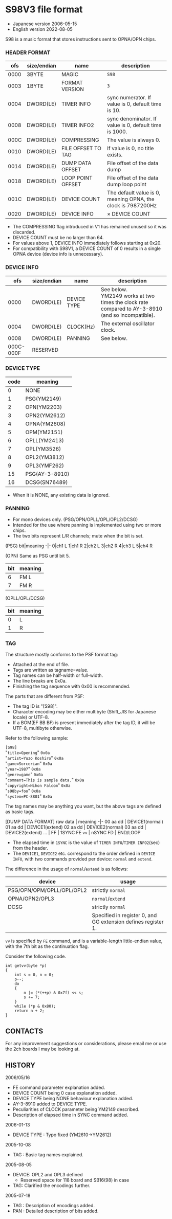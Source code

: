 # S98V3 file format

  - Japanese version 2006-05-15
  - English version 2022-08-05

S98 is a music format that stores instructions sent to OPNA/OPN chips.

### HEADER FORMAT

ofs |size/endian| name | description 
----|-----------|------|------------
0000|3BYTE|MAGIC|`S98`
0003|1BYTE|FORMAT VERSION|`3`
0004|DWORD(LE)|TIMER INFO|sync numerator. If value is 0, default time is 10.
0008|DWORD(LE)|TIMER INFO2|sync denominator. If value is 0, default time is 1000.
000C|DWORD(LE)|COMPRESSING|The value is always 0.
0010|DWORD(LE)|FILE OFFSET TO TAG|If value is 0, no title exists.
0014|DWORD(LE)|DUMP DATA OFFSET| File offset of the data dump
0018|DWORD(LE)|LOOP POINT OFFSET| File offset of the data dump loop point
001C|DWORD(LE)|DEVICE COUNT|The default value is 0, meaning OPNA, the clock is 7987200Hz
0020|DWORD(LE)|DEVICE INFO|× DEVICE COUNT

  - The COMPRESSING flag introduced in V1 has remained unused so it was discarded.
  - DEVICE COUNT must be no larger than 64.
  - For values above 1, DEVICE INFO immediately follows starting at 0x20.
  - For compatibility with S98V1, a DEVICE COUNT of 0 results in a single OPNA device (device info is unnecessary).


### DEVICE INFO

ofs |size/endian| name | description
----|-----------|------|------------
0000|DWORD(LE)|DEVICE TYPE|See below.<br>YM2149 works at two times the clock rate compared to AY-3-8910 (and so incompatible).
0004|DWORD(LE)|CLOCK(Hz)|The external oscillator clock.
0008|DWORD(LE)|PANNING|See below.
000C-000F|RESERVED|


### DEVICE TYPE

code|meaning
-|-
0|NONE
1|PSG(YM2149)
2|OPN(YM2203)
3|OPN2(YM2612)
4|OPNA(YM2608)
5|OPM(YM2151)
6|OPLL(YM2413)
7|OPL(YM3526)
8|OPL2(YM3812)
9|OPL3(YMF262)
15|PSG(AY-3-8910)
16|DCSG(SN76489)

  * When it is NONE, any existing data is ignored.


### PANNING

  - For mono devices only. (PSG/OPN/OPLL/OPL/OPL2/DCSG)
  - Intended for the use where panning is implemented using two or more chips.
  - The two bits represent L/R channels; mute when the bit is set.

(PSG)
bit|meaning
-|-
0|ch1 L
1|ch1 R
2|ch2 L
3|ch2 R
4|ch3 L
5|ch4 R

(OPN)
Same as PSG until bit 5.

bit|meaning
-|-
6|FM L
7|FM R

(OPLL/OPL/DCSG)

bit|meaning
-|-
0|L
1|R

### TAG

 The structure mostly conforms to the PSF format tag:
 
  * Attached at the end of file.
  * Tags are written as tagname=value.
  * Tag names can be half-width or full-width.
  * The line breaks are 0x0a.
  * Finishing the tag sequence with 0x00 is recommended.

 The parts that are different from PSF:
 
  * The tag ID is "[S98]".
  * Character encoding may be either multibyte (Shift_JIS for Japanese locale) or UTF-8.
  * If a BOM(EF BB BF) is present immediately after the tag ID, it will be UTF-8, multibyte otherwise.

 Refer to the following sample:

`[S98]`\
"`title=Opening`" `0x0a`\
"`artist=Yuzo Koshiro`" `0x0a`\
"`game=Sorcerian`" `0x0a`\
"`year=1987`" `0x0a`\
"`genre=game`" `0x0a`\
"`comment=This is sample data.`" `0x0a`\
"`copyright=Nihon Falcom`" `0x0a`\
"`s98by=foo`" `0x0a`\
"`system=PC-8801`" `0x0a`

 The tag names may be anything you want, but the above tags are defined as basic tags.

[DUMP DATA FORMAT]
raw data | meaning
-|-
00 aa dd | DEVICE1(normal)
01 aa dd | DEVICE1(extend)
02 aa dd | DEVICE2(normal)
03 aa dd | DEVICE2(extend)
... |
FF       | 1SYNC
FE `vv`  | nSYNC
FD       | END/LOOP

  - The elapsed time in `1SYNC` is the value of `TIMER INFO`/`TIMER INFO2`(sec) from the header.
  - The `DEVICE1`, `DEVICE2` etc. correspond to the order defined in `DEVICE INFO`, with two commands provided per device: `normal` and `extend`.

The difference in the usage of `normal`/`extend` is as follows:

|device|usage
|-|-
| PSG/OPN/OPM/OPLL/OPL/OPL2 | strictly `normal`
| OPNA/OPN2/OPL3 | `normal`/`extend`
| DCSG | strictly `normal`
|    | Specified in register 0, and GG extension defines register 1.

 `vv` is specified by `FE` command, and is a variable-length little-endian value, with the 7th bit as the continuation flag.

 Consider the following code.

    int getvv(byte *p)
    {
        int s = 0, n = 0;
        p--;
        do
        {
            n |= (*(++p) & 0x7f) << s;
            s += 7;
        }
        while (*p & 0x80);
        return n + 2;
    }


## CONTACTS

For any improvement suggestions or considerations, please email me or use the 2ch boards I may be looking at.


## HISTORY

2006/05/16
  - FE command parameter explanation added.
  - DEVICE COUNT being 0 case explanation added.
  - DEVICE TYPE being NONE behaviour explanation added.
  - AY-3-8910 added to DEVICE TYPE.
  - Peculiarities of CLOCK parameter being YM2149 described.
  - Description of elapsed time in SYNC command added.

2006-01-13
  - DEVICE TYPE : Typo fixed (YM2610->YM2612)

2005-10-08
  - TAG   : Basic tag names explained.

2005-08-05
  - DEVICE: OPL2 and OPL3 defined
    - Reserved space for 118 board and SB16(98) in case
  - TAG: Clarified the encodings further.

2005-07-18
  - TAG : Description of encodings added.
  - PAN : Detailed description of bits added.
